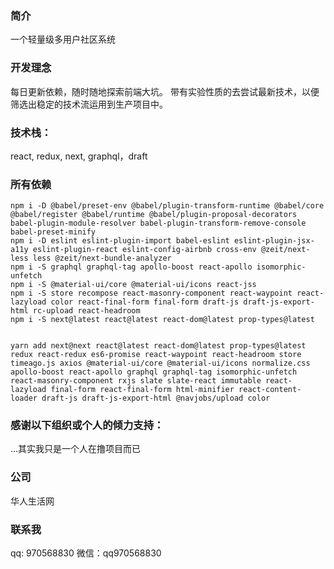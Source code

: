 ### 简介

一个轻量级多用户社区系统

### 开发理念

每日更新依赖，随时随地探索前端大坑。
带有实验性质的去尝试最新技术，以便筛选出稳定的技术流运用到生产项目中。

### 技术栈：
react, redux, next, graphql，draft

### 所有依赖

```
npm i -D @babel/preset-env @babel/plugin-transform-runtime @babel/core @babel/register @babel/runtime @babel/plugin-proposal-decorators babel-plugin-module-resolver babel-plugin-transform-remove-console babel-preset-minify 
npm i -D eslint eslint-plugin-import babel-eslint eslint-plugin-jsx-a11y eslint-plugin-react eslint-config-airbnb cross-env @zeit/next-less less @zeit/next-bundle-analyzer
npm i -S graphql graphql-tag apollo-boost react-apollo isomorphic-unfetch 
npm i -S @material-ui/core @material-ui/icons react-jss
npm i -S store recompose react-masonry-component react-waypoint react-lazyload color react-final-form final-form draft-js draft-js-export-html rc-upload react-headroom
npm i -S next@latest react@latest react-dom@latest prop-types@latest


yarn add next@next react@latest react-dom@latest prop-types@latest redux react-redux es6-promise react-waypoint react-headroom store timeago.js axios @material-ui/core @material-ui/icons normalize.css apollo-boost react-apollo graphql graphql-tag isomorphic-unfetch react-masonry-component rxjs slate slate-react immutable react-lazyload final-form react-final-form html-minifier react-content-loader draft-js draft-js-export-html @navjobs/upload color
```

### 感谢以下组织或个人的倾力支持：
...其实我只是一个人在撸项目而已

### 公司
华人生活网

### 联系我
qq: 970568830
微信：qq970568830
